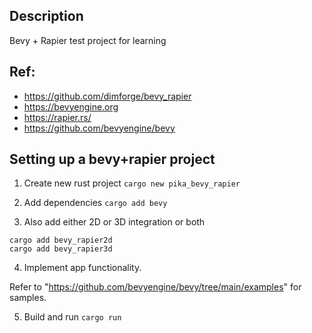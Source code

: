 ## Description
Bevy + Rapier test project for learning

## Ref:
 - https://github.com/dimforge/bevy_rapier
 - https://bevyengine.org
 - https://rapier.rs/
 - https://github.com/bevyengine/bevy

## Setting up a bevy+rapier project

1. Create new rust project
```cargo new pika_bevy_rapier```

2. Add dependencies
```cargo add bevy```

3. Also add either 2D or 3D integration or both
```
cargo add bevy_rapier2d
cargo add bevy_rapier3d
```

4. Implement app functionality.

Refer to "https://github.com/bevyengine/bevy/tree/main/examples" for samples.

5. Build and run
```cargo run```
